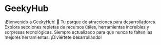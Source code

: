 # GeekyHub
¡Bienvenido a GeekyHub! 🎉 Tu parque de atracciones para desarrolladores. Explora secciones repletas de recursos útiles, herramientas increíbles y sorpresas tecnológicas. Siempre actualizado para que nunca te falten las mejores herramientas. ¡Diviértete desarrollando!
